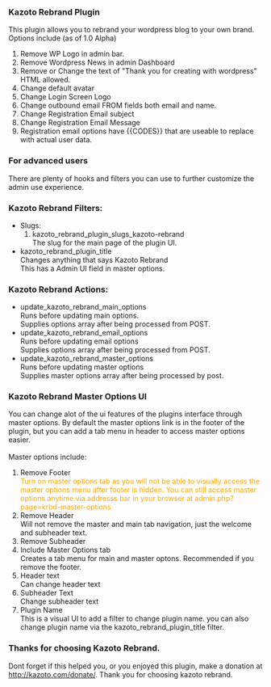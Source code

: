 <h3>Kazoto Rebrand Plugin</h3>

<p>
  This plugin allows you to rebrand your wordpress blog to your own brand.
  <br>Options include (as of 1.0 Alpha)<br>
  <ol>
    <li>Remove WP Logo in admin bar.</li>
    <li>Remove Wordpress News in admin Dashboard</li>
    <li>Remove or Change the text of "Thank you for creating with wordpress" HTML allowed.</li>
    <li>Change default avatar</li>
    <li>Change Login Screen Logo</li>
    <li>Change outbound email FROM fields both email and name.</li>
    <li>Change Registration Email subject</li>
    <li>Change Registration Email Message</li>
    <li>Registration email options have {{CODES}} that are useable to replace with actual user data.</li>
  </ol>
</p>

<h3>For advanced users</h3>
<p>
  There are plenty of hooks and filters you can use to further customize the admin use experience.
</p>

<h3>Kazoto Rebrand Filters:</h3>
<ul>
  <li>Slugs:
    <ol>
      <li>kazoto_rebrand_plugin_slugs_kazoto-rebrand <br> The slug for the main page of the plugin UI.</li>
    </ol>
  </li>
  <li>kazoto_rebrand_plugin_title <br> Changes anything that says Kazoto Rebrand <br> This has a Admin UI field in master options.</li>
</ul>

<h3>Kazoto Rebrand Actions:</h3>

<ul>
  <li>update_kazoto_rebrand_main_options <br> Runs before updating main options. <br> Supplies options array after being processed from POST. </li>
  <li>update_kazoto_rebrand_email_options <br> Runs before updating email options <br> Supplies options array after being processed from POST. </li>
  <li>update_kazoto_rebrand_master_options <br> Runs before updating master options <br> Supplies master options array after being processed by post.</li>
</ul>

<h3>Kazoto Rebrand Master Options UI</h3>

<p>
  You can change alot of the ui features of the plugins interface through master options. By default the master options link is in the footer of the plugin, but you can add a tab menu in header to access master options easier.
  <br><br>
  Master options include:
</p>

<ol>
  <li>Remove Footer <br><span style="color: orange;">Turn on master options tab as you will not be able to visually access the master options menu after footer is hidden. You can still access master options anytime via addresss bar in your browser at admin.php?page=krbd-master-options</span></li>
  <li>Remove Header <br>Will not remove the master and main tab navigation, just the welcome and subheader text.</li>
  <li>Remove Subheader</li>
  <li>Include Master Options tab<br>Creates a tab menu for main and master optons. Recommended if you remove the footer.</li>
  <li>Header text <br> Can change header text </li>
  <li>Subheader Text<br> Change subheader text</li>
  <li>Plugin Name<br> This is a visual UI to add a filter to change plugin name. you can also change plugin name via the kazoto_rebrand_plugin_title filter.</li>
</ol>

<h3>Thanks for choosing Kazoto Rebrand.</h3>

<p>
  Dont forget if this helped you, or you enjoyed this plugin, make a donation at <a href="http://kazoto.com/donate">http://kazoto.com/donate/</a>. Thank you for choosing kazoto rebrand.
</p>
